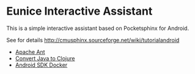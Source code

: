 # Eunice Interactive Assistant

This is a simple interactive assistant based on Pocketsphinx for Android.

See for details http://cmusphinx.sourceforge.net/wiki/tutorialandroid

- [Apache Ant](http://ant.apache.org/)
- [Convert Java to Clojure](https://www.citerus.se/from-java-to-clojure/)
- [Android SDK Docker](https://hub.docker.com/r/ksoichiro/android/)
